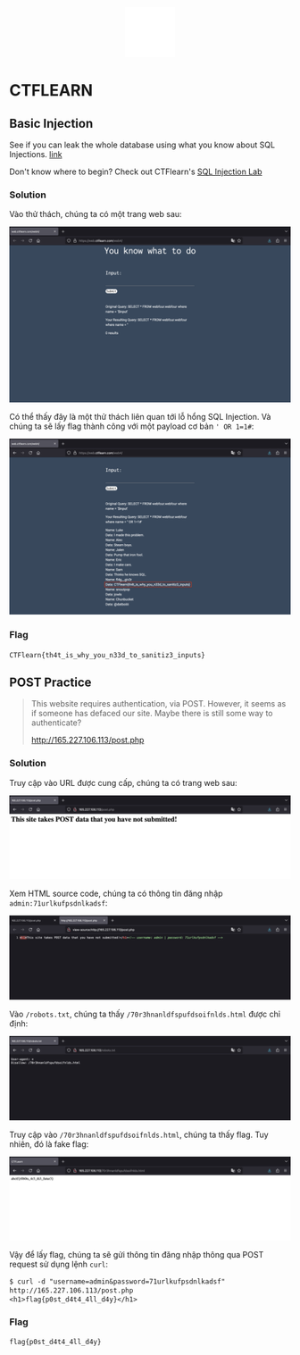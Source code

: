 <!-- markdownlint-disable MD033 MD041 MD024-->
<p align="center">
<a href="https://ctflearn.com/"><img alt="https://ctflearn.com/" src="images/logo.png" width="90" height="90"></a>
</p>
<!-- markdownlint-enable MD033 -->

# CTFLEARN

## Basic Injection

See if you can leak the whole database using what you know about SQL Injections. [link](https://web.ctflearn.com/web4/)

Don't know where to begin? Check out CTFlearn's [SQL Injection Lab](https://ctflearn.com/lab/sql-injection-part-1)

### Solution

Vào thử thách, chúng ta có một trang web sau:

![image](images/basic-injection/image-1.png)

Có thể thấy đây là một thử thách liên quan tới lỗ hổng SQL Injection. Và chúng ta sẽ lấy flag thành công với một payload cơ bản `' OR 1=1#`:

![image](images/basic-injection/image-2.png)

### Flag

`CTFlearn{th4t_is_why_you_n33d_to_sanitiz3_inputs}`

## POST Practice

> This website requires authentication, via POST. However, it seems as if someone has defaced our site. Maybe there is still some way to authenticate?
>
> <http://165.227.106.113/post.php>

### Solution

Truy cập vào URL được cung cấp, chúng ta có trang web sau:

![image](images/post-practice/image-1.png)

Xem HTML source code, chúng ta có thông tin đăng nhập `admin:71urlkufpsdnlkadsf`:

![image](images/post-practice/image-2.png)

Vào `/robots.txt`, chúng ta thấy `/70r3hnanldfspufdsoifnlds.html` được chỉ định:

![image](images/post-practice/image-3.png)

Truy cập vào `/70r3hnanldfspufdsoifnlds.html`, chúng ta thấy flag. Tuy nhiên, đó là fake flag:

![image](images/post-practice/image-4.png)

Vậy để lấy flag, chúng ta sẽ gửi thông tin đăng nhập thông qua POST request sử dụng lệnh `curl`:

```text
$ curl -d "username=admin&password=71urlkufpsdnlkadsf" http://165.227.106.113/post.php 
<h1>flag{p0st_d4t4_4ll_d4y}</h1>
```

### Flag

`flag{p0st_d4t4_4ll_d4y}`
